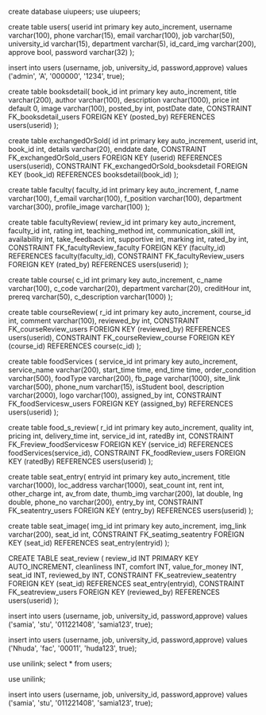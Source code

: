 create database uiupeers;
use uiupeers;

create table users(
	userid int primary key auto_increment,
    username varchar(100),
    phone varchar(15),
    email varchar(100),
    job varchar(50),
    university_id varchar(15),
    department varchar(5),
    id_card_img varchar(200),
    approve bool,
    password varchar(32)
);

insert into users
(username, job, university_id, password,approve)
values
('admin', 'A', '000000', '1234', true);

create table booksdetail(
	book_id int primary key auto_increment,
    title varchar(200),
    author varchar(100),
    description varchar(1000),
    price int default 0,
    image varchar(100),
    posted_by int,
    postDate date,
    CONSTRAINT FK_booksdetail_users FOREIGN KEY (posted_by)
    REFERENCES users(userid)
);

create table exchangedOrSold(
	id int primary key auto_increment,
    userid int,
    book_id int,
    details varchar(20),
    enddate date,
    CONSTRAINT FK_exchangedOrSold_users FOREIGN KEY (userid)
    REFERENCES users(userid),
    CONSTRAINT FK_exchangedOrSold_booksdetail FOREIGN KEY (book_id)
    REFERENCES booksdetail(book_id)
);

create table faculty(
	faculty_id int primary key auto_increment,
    f_name varchar(100),
    f_email varchar(100),
    f_position varchar(100),
    department varchar(300),
    profile_image varchar(100)
);

create table facultyReview(
	review_id int primary key auto_increment,
    faculty_id int,
    rating int,
    teaching_method int,
    communication_skill int,
    availability int,
    take_feedback int,
    supportive int,
    marking int,
    rated_by int,
    CONSTRAINT FK_facultyReview_faculty FOREIGN KEY (faculty_id)
    REFERENCES faculty(faculty_id),
    CONSTRAINT FK_facultyReview_users FOREIGN KEY (rated_by)
    REFERENCES users(userid)
);


create table course(
	c_id int primary key auto_increment,
    c_name varchar(100),
    c_code varchar(20),
    department varchar(20),
    creditHour int,
    prereq varchar(50),
    c_description varchar(1000)
);


create table courseReview(
	r_id int primary key auto_increment,
    course_id int,
    comment varchar(100),
    reviewed_by int,
    CONSTRAINT FK_courseReview_users FOREIGN KEY (reviewed_by)
    REFERENCES users(userid),
    CONSTRAINT FK_courseReview_course FOREIGN KEY (course_id)
    REFERENCES course(c_id)
);


create table foodServices (
	service_id int primary key auto_increment,
    service_name varchar(200),
    start_time time,
    end_time time,
    order_condition varchar(500),
    foodType varchar(200),
    fb_page varchar(1000),
    site_link varchar(500),
    phone_num varchar(15),
    isStudent bool,
    description varchar(2000),
    logo varchar(100),
    assigned_by int,
    CONSTRAINT FK_foodServicesw_users FOREIGN KEY (assigned_by)
    REFERENCES users(userid)
);


create table food_s_review(
	r_id int primary key auto_increment,
    quality int,
    pricing int,
    delivery_time int,
    service_id int,
    ratedBy int,
    CONSTRAINT FK_Freview_foodServicesw FOREIGN KEY (service_id)
    REFERENCES foodServices(service_id),
    CONSTRAINT FK_foodReview_users FOREIGN KEY (ratedBy)
    REFERENCES users(userid)
);


create table seat_entry(
	entryid int primary key auto_increment,
    title varchar(1000),
    loc_address varchar(1000),
    seat_count int,
    rent int,
    other_charge int,
    av_from date,
    thumb_img varchar(200),
    lat double,
    lng double,
    phone_no varchar(200),
    entry_by int,
    CONSTRAINT FK_seatentry_users FOREIGN KEY (entry_by)
    REFERENCES users(userid)
);

create table seat_image(
	img_id int primary key auto_increment,
    img_link varchar(200),
    seat_id int,
    CONSTRAINT FK_seatimg_seatentry FOREIGN KEY (seat_id)
    REFERENCES seat_entry(entryid)
);

CREATE TABLE seat_review (
    review_id INT PRIMARY KEY AUTO_INCREMENT,
    cleanliness INT,
    comfort INT,
    value_for_money INT,
    seat_id INT,
    reviewed_by INT,
    CONSTRAINT FK_seatreview_seatentry FOREIGN KEY (seat_id)
        REFERENCES seat_entry(entryid),
    CONSTRAINT FK_seatreview_users FOREIGN KEY (reviewed_by)
        REFERENCES users(userid)
);

insert into users
(username, job, university_id, password,approve)
values
('samia', 'stu', '011221408', 'samia123', true);

insert into users
(username, job, university_id, password,approve)
values
('Nhuda', 'fac', '00011', 'huda123', true);

use unilink;
select * from  users;

use unilink;



insert into users
(username, job, university_id, password,approve)
values
('samia', 'stu', '011221408', 'samia123', true);

